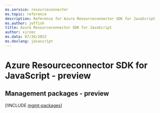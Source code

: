 ```yaml
---
ms.service: resourceconnector
ms.topic: reference
description: Reference for Azure Resourceconnector SDK for JavaScript
ms.author: jeffish
title: Azure Resourceconnector SDK for JavaScript
author: xirzec
ms.data: 07/26/2022
ms.devlang: javascript
---
```

# Azure Resourceconnector SDK for JavaScript - preview

## Management packages - preview
[!INCLUDE [mgmt-packages](resourceconnector-mgmt-index.md)]